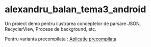 # alexandru_balan_tema3_android
Un proiect demo pentru ilustrarea conceptelor de parsare JSON, RecyclerView, Procese de background, etc.


Pentru varianta precompilata : [Aplicatie precompilata](https://github.com/alexandru-balan/alexandru_balan_tema3_android/releases/download/2020.1/TodoApp.apk)
